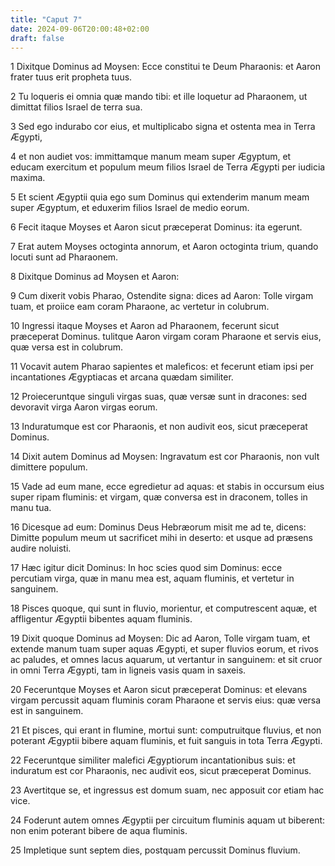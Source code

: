 ```yaml
---
title: "Caput 7"
date: 2024-09-06T20:00:48+02:00
draft: false
---
```



1 Dixitque Dominus ad Moysen: Ecce constitui te Deum Pharaonis: et Aaron frater tuus erit propheta tuus.

2 Tu loqueris ei omnia quæ mando tibi: et ille loquetur ad Pharaonem, ut dimittat filios Israel de terra sua.

3 Sed ego indurabo cor eius, et multiplicabo signa et ostenta mea in Terra Ægypti,

4 et non audiet vos: immittamque manum meam super Ægyptum, et educam exercitum et populum meum filios Israel de Terra Ægypti per iudicia maxima.

5 Et scient Ægyptii quia ego sum Dominus qui extenderim manum meam super Ægyptum, et eduxerim filios Israel de medio eorum.

6 Fecit itaque Moyses et Aaron sicut præceperat Dominus: ita egerunt.

7 Erat autem Moyses octoginta annorum, et Aaron octoginta trium, quando locuti sunt ad Pharaonem.

8 Dixitque Dominus ad Moysen et Aaron:

9 Cum dixerit vobis Pharao, Ostendite signa: dices ad Aaron: Tolle virgam tuam, et proiice eam coram Pharaone, ac vertetur in colubrum.

10 Ingressi itaque Moyses et Aaron ad Pharaonem, fecerunt sicut præceperat Dominus. tulitque Aaron virgam coram Pharaone et servis eius, quæ versa est in colubrum.

11 Vocavit autem Pharao sapientes et maleficos: et fecerunt etiam ipsi per incantationes Ægyptiacas et arcana quædam similiter.

12 Proieceruntque singuli virgas suas, quæ versæ sunt in dracones: sed devoravit virga Aaron virgas eorum.

13 Induratumque est cor Pharaonis, et non audivit eos, sicut præceperat Dominus.

14 Dixit autem Dominus ad Moysen: Ingravatum est cor Pharaonis, non vult dimittere populum.

15 Vade ad eum mane, ecce egredietur ad aquas: et stabis in occursum eius super ripam fluminis: et virgam, quæ conversa est in draconem, tolles in manu tua.

16 Dicesque ad eum: Dominus Deus Hebræorum misit me ad te, dicens: Dimitte populum meum ut sacrificet mihi in deserto: et usque ad præsens audire noluisti.

17 Hæc igitur dicit Dominus: In hoc scies quod sim Dominus: ecce percutiam virga, quæ in manu mea est, aquam fluminis, et vertetur in sanguinem.

18 Pisces quoque, qui sunt in fluvio, morientur, et computrescent aquæ, et affligentur Ægyptii bibentes aquam fluminis.

19 Dixit quoque Dominus ad Moysen: Dic ad Aaron, Tolle virgam tuam, et extende manum tuam super aquas Ægypti, et super fluvios eorum, et rivos ac paludes, et omnes lacus aquarum, ut vertantur in sanguinem: et sit cruor in omni Terra Ægypti, tam in ligneis vasis quam in saxeis.

20 Feceruntque Moyses et Aaron sicut præceperat Dominus: et elevans virgam percussit aquam fluminis coram Pharaone et servis eius: quæ versa est in sanguinem.

21 Et pisces, qui erant in flumine, mortui sunt: computruitque fluvius, et non poterant Ægyptii bibere aquam fluminis, et fuit sanguis in tota Terra Ægypti.

22 Feceruntque similiter malefici Ægyptiorum incantationibus suis: et induratum est cor Pharaonis, nec audivit eos, sicut præceperat Dominus.

23 Avertitque se, et ingressus est domum suam, nec apposuit cor etiam hac vice.

24 Foderunt autem omnes Ægyptii per circuitum fluminis aquam ut biberent: non enim poterant bibere de aqua fluminis.

25 Impletique sunt septem dies, postquam percussit Dominus fluvium.

